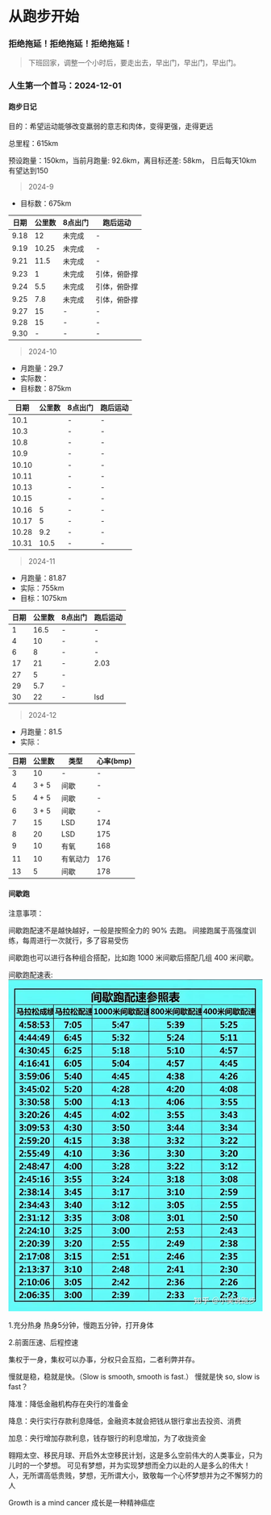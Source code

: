  # 从跑步开始

### 拒绝拖延！拒绝拖延！拒绝拖延！

> 下班回家，调整一个小时后，要走出去，早出门，早出门，早出门。

### 人生第一个首马：2024-12-01

#### 跑步日记

目的：希望运动能够改变羸弱的意志和肉体，变得更强，走得更远

总里程：615km

预设跑量：150km，当前月跑量: 92.6km，离目标还差: 58km， 日后每天10km有望达到150

> 2024-9 
- 目标数：675km

| 日期   | 公里数   | 8点出门 | 跑后运动   |
|------|-------|------|--------|
| 9.18 | 12    | 未完成  | -      |
| 9.19 | 10.25 | 未完成  | -      |
| 9.21 | 11.5  | 未完成  | -      |
| 9.23 | 1     | 未完成  | 引体，俯卧撑 |
| 9.24 | 5.5   | 未完成  | 引体，俯卧撑 |
| 9.25 | 7.8   | 未完成  | 引体，俯卧撑 |
| 9.27 | 15    | -    | -      |
| 9.28 | 15    | -    | -      |
| 9.30 | -     | -    | -      |


> 2024-10
- 月跑量：29.7
- 实际数：
- 目标数：875km

| 日期    | 公里数  | 8点出门 | 跑后运动 |
|-------|------|------|------|
| 10.1  |      | -    | -    |
| 10.3  |      | -    | -    |
| 10.8  |      | -    | -    |
| 10.9  |      | -    | -    |
| 10.10 |      | -    | -    |
| 10.11 |      | -    | -    |
| 10.13 |      | -    | -    |
| 10.15 |      | -    | -    |
| 10.16 | 5    | -    | -    |
| 10.17 | 5    | -    | -    |
| 10.28 | 9.2  | -    | -    |
| 10.31 | 10.5 | -    | -    |



> 2024-11
- 月跑量：81.87
- 实际：755km
- 目标：1075km

| 日期 | 公里数  | 8点出门 | 跑后运动 |
|----|------|------|------|
| 1  | 16.5 | -    | -    |
| 4  | 10   | -    | -    |
| 6  | 8    | -    | -    |
| 17 | 21   | -    | 2.03 |
| 27 | 5    | -    |      |
| 29 | 5.7  | -    |      |
| 30 | 22   | -    | lsd  |

> 2024-12
- 月跑量：81.5
- 实际：

| 日期 | 公里数   | 类型   | 心率(bmp) |
|----|-------|------|---------|
| 3  | 10    | -    | -       |
| 4  | 3 + 5 | 间歇   | -       |
| 5  | 4 + 5 | 间歇   | -       |
| 6  | 3 + 5 | 间歇   | -       |
| 7  | 15    | LSD  | 174     |
| 8  | 20    | LSD  | 175     |
| 9  | 10    | 有氧   | 168     |
| 11 | 10    | 有氧动力 | 176     |
| 13 | 5     | 间歇   | 178     |

#### 间歇跑

注意事项：

间歇跑配速不是越快越好，一般是按照全力的 90% 去跑。
间接跑属于高强度训练，每周进行一次就行，多了容易受伤

间歇跑也可以进行各种组合搭配，比如跑 1000 米间歇后搭配几组 400 米间歇。

间歇跑配速表: ![img.png](img/img.png)

1.充分热身
热身5分钟，慢跑五分钟，打开身体

2.前面压速、后程控速

集权于一身，集权可以办事，分权只会互掐，二者利弊并存。

慢就是稳，稳就是快。（Slow is smooth, smooth is fast.）
慢就是快  so, slow is fast？

降准：降低金融机构存在央行的准备金

降息：央行实行存款利息降低，金融资本就会把钱从银行拿出去投资、消费

加息：央行增加存款利息，钱存银行的利息增加，为了收拢资金

翱翔太空、移民月球、开启外太空移民计划，这是多么空前伟大的人类事业，只为儿时的一个梦想。
可见有梦想，并为实现梦想而全力以赴的人是多么的伟大！
人，无所谓高低贵贱，梦想，无所谓大小，致敬每一个心怀梦想并为之不懈努力的人

Growth is a mind cancer 成长是一种精神癌症

